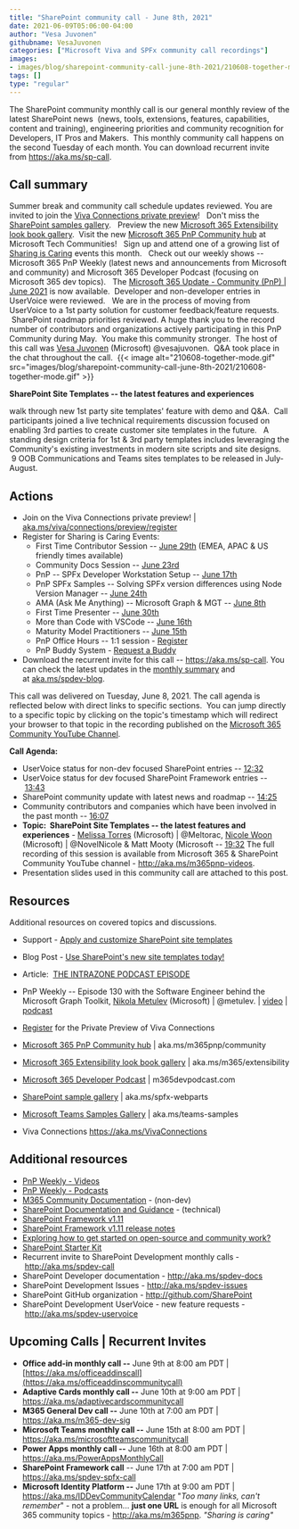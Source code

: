 ```yaml
---
title: "SharePoint community call - June 8th, 2021"
date: 2021-06-09T05:06:00-04:00
author: "Vesa Juvonen"
githubname: VesaJuvonen
categories: ["Microsoft Viva and SPFx community call recordings"]
images:
- images/blog/sharepoint-community-call-june-8th-2021/210608-together-mode.gif
tags: []
type: "regular"
---
```



The SharePoint community monthly call is our general monthly review of
the latest SharePoint news  (news, tools, extensions, features,
capabilities, content and training), engineering priorities and
community recognition for Developers, IT Pros and Makers.  This monthly
community call happens on the second Tuesday of each month. You can
download recurrent invite from <https://aka.ms/sp-call>.

## Call summary


Summer break and community call schedule updates reviewed. You are
invited to join the [Viva Connections private
preview](https://aka.ms/viva/connections/preview/register)!   Don't miss
the [SharePoint samples
gallery](https://pnp.github.io/sp-dev-fx-webparts/).   Preview the new
[Microsoft 365 Extensibility look book
gallery](https://adoption.microsoft.com/extensibility-look-book).  Visit
the new [Microsoft 365 PnP Community
hub](https://techcommunity.microsoft.com/t5/microsoft-365-pnp/ct-p/Microsoft365PnP)
at Microsoft Tech Communities!   Sign up and attend one of a growing
list of [Sharing is Caring](https://pnp.github.io/sharing-is-caring/)
events this month.   Check out our weekly shows -- Microsoft 365 PnP
Weekly (latest news and announcements from Microsoft and community) and
Microsoft 365 Developer Podcast (focusing on Microsoft 365 dev topics). 
 The [Microsoft 365 Update - Community (PnP) | June
2021](https://techcommunity.microsoft.com/t5/microsoft-365-pnp-blog/microsoft-365-pnp-community-june-2021-update/ba-p/2332366)
is now available.  Developer and non-developer entries in UserVoice were
reviewed.   We are in the process of moving from UserVoice to a 1st
party solution for customer feedback/feature requests.  SharePoint
roadmap priorities reviewed.
A huge thank you to the record number of contributors and organizations
actively participating in this PnP Community during May.  You make this
community stronger.  The host of this call was [Vesa
Juvonen](https://twitter.com/vesajuvonen) (Microsoft) @vesajuvonen. 
Q&A took place in the chat throughout the call. 
{{< image alt="210608-together-mode.gif" src="images/blog/sharepoint-community-call-june-8th-2021/210608-together-mode.gif" >}}
 


**SharePoint Site Templates -- the latest features and experiences**

walk through new 1st party site templates' feature with demo and Q&A. 
Call participants joined a live technical requirements discussion
focused on enabling 3rd parties to create customer site templates in
the future.   A standing design criteria for 1st & 3rd party
templates includes leveraging the Community's existing investments in
modern site scripts and site designs.   9 OOB Communications and Teams
sites templates to be released in July-August.
 

## Actions

-   Join on the Viva Connections private preview! |
    [aka.ms/viva/connections/preview/register](https://aka.ms/viva/connections/preview/register)
-   Register for Sharing is Caring Events:
    -   First Time Contributor Session -- [June
        29th](https://forms.office.com/Pages/ResponsePage.aspx?id=KtIy2vgLW0SOgZbwvQuRaXDXyCl9DkBHq4A2OG7uLpdUREZVRDVYUUJLT1VNRDM4SjhGMlpUNzBORy4u)
        (EMEA, APAC & US friendly times available)
    -   Community Docs Session -- [June
        23rd](https://forms.office.com/Pages/ResponsePage.aspx?id=KtIy2vgLW0SOgZbwvQuRaXDXyCl9DkBHq4A2OG7uLpdUOUdFR0U1STdGS0lXUDA2Sk1YSE1WMEtHSy4u)
         
    -   PnP -- SPFx Developer Workstation Setup -- [June
        17th](https://forms.office.com/Pages/ResponsePage.aspx?id=KtIy2vgLW0SOgZbwvQuRaXDXyCl9DkBHq4A2OG7uLpdUM0xJTFJZN01MWlZQVFc3UjgxRUxQQkhDSS4u)
         
    -   PnP SPFx Samples -- Solving SPFx version differences using Node
        Version Manager -- [June
        24th](https://forms.office.com/Pages/ResponsePage.aspx?id=KtIy2vgLW0SOgZbwvQuRaXDXyCl9DkBHq4A2OG7uLpdUMDdKSjQxRDhKVzhCVUQ4VDdIQVZRVTZOSi4u)
    -   AMA (Ask Me Anything) -- Microsoft Graph & MGT -- [June
        8th](https://forms.office.com/Pages/ResponsePage.aspx?id=KtIy2vgLW0SOgZbwvQuRaXDXyCl9DkBHq4A2OG7uLpdUM0xCOEtTWFJSREg2UFY2NkpPUk5GNk9YVS4u)
    -   First Time Presenter -- [June
        30th](https://forms.office.com/Pages/ResponsePage.aspx?id=KtIy2vgLW0SOgZbwvQuRaXDXyCl9DkBHq4A2OG7uLpdUNDJOOU5JREc2TUhCVzNGTTJFUldSUUNUSy4u)
    -   More than Code with VSCode -- [June
        16th](https://forms.office.com/Pages/ResponsePage.aspx?id=KtIy2vgLW0SOgZbwvQuRaXDXyCl9DkBHq4A2OG7uLpdURFZPM00xREdYMzVIOEJCWUhWRzBVMlRJWS4u)
    -   Maturity Model Practitioners -- [June
        15th](https://forms.office.com/Pages/ResponsePage.aspx?id=KtIy2vgLW0SOgZbwvQuRaXDXyCl9DkBHq4A2OG7uLpdUODY3NVRFQ0E4SFg5WlI1TU83WFJQRklZSy4u)
    -   PnP Office Hours -- 1:1 session -
        [Register](https://outlook.office365.com/owa/calendar/PnPSharingisCaring@warner.digital/bookings/)
    -   PnP Buddy System - [Request a
        Buddy](https://forms.office.com/Pages/ResponsePage.aspx?id=KtIy2vgLW0SOgZbwvQuRaXDXyCl9DkBHq4A2OG7uLpdUMjRRUVg4NElZUUJLTEY1TVVSVDJFRFpLRS4u)
-   Download the recurrent invite for this call
    -- <https://aka.ms/sp-call>.
You can check the latest updates in the [monthly
summary](https://techcommunity.microsoft.com/t5/microsoft-365-pnp-blog/microsoft-365-pnp-community-june-2021-update/ba-p/2332366) and
at [aka.ms/spdev-blog](https://developer.microsoft.com/sharepoint/blogs/).

This call was delivered on Tuesday, June 8, 2021. The call agenda is
reflected below with direct links to specific sections.  You can jump
directly to a specific topic by clicking on the topic's timestamp which
will redirect your browser to that topic in the recording published on
the [Microsoft 365 Community YouTube
Channel](https://aka.ms/m365pnp-videos).

**Call Agenda:**

-   UserVoice status for non-dev focused SharePoint entries
    -- [12:32](https://youtu.be/Pxfq2i4ys1U?t=752)
-   UserVoice status for dev focused SharePoint Framework entries
    -- [13:43](https://youtu.be/Pxfq2i4ys1U?t=823) 
-   SharePoint community update with latest news and roadmap
    -- [14:25](https://youtu.be/Pxfq2i4ys1U?t=865)
-   Community contributors and companies which have been involved in the
    past month -- [16:07](https://youtu.be/Pxfq2i4ys1U?t=967) 
-   **Topic:  SharePoint Site Templates -- the latest features and
    experiences** - [Melissa Torres](http://twitter.com/Meltorac)
    (Microsoft) | @Meltorac, [Nicole
    Woon](http://twitter.com/NovelNicole) (Microsoft) | @NovelNicole &
    Matt Mooty (Microsoft --
    [19:32](https://youtu.be/Pxfq2i4ys1U?t=1172)
The full recording of this session is available from Microsoft 365 &
SharePoint Community YouTube channel - <http://aka.ms/m365pnp-videos>.
-   Presentation slides used in this community call are attached to this
    post.


## Resources

Additional resources on covered topics and discussions.

-   Support - [Apply and customize SharePoint site
    templates](https://support.microsoft.com/office/apply-and-customize-sharepoint-site-templates-39382463-0e45-4d1b-be27-0e96aeec8398?ui=en-US&rs=en-US&ad=US) 

-   Blog Post - [Use SharePoint's new site templates
    today!](https://techcommunity.microsoft.com/t5/microsoft-sharepoint-blog/use-sharepoint-s-new-site-templates-today/ba-p/2304372) 

-   Article:  [THE INTRAZONE PODCAST
    EPISODE](https://aka.ms/SPSiteTemplatesPodcast%20) 

-   PnP Weekly -- Episode 130 with the Software Engineer behind the
    Microsoft Graph Toolkit, [Nikola
    Metulev](http://twitter.com/metulev) (Microsoft) | @metulev. |
    [video](https://techcommunity.microsoft.com/t5/microsoft-365-pnp-blog/microsoft-365-pnp-weekly-episode-130/ba-p/2422722)
    |
    [podcast](https://pnpweekly.podbean.com/e/Microsoft-365-pnp-weekly-episode-130-7th-of-june-2021/)

-   [Register](https://aka.ms/viva/connections/preview/register) for the
    Private Preview of Viva Connections

-   [Microsoft 365 PnP Community
    hub](https://techcommunity.microsoft.com/t5/microsoft-365-pnp/ct-p/Microsoft365PnP) |
    aka.ms/m365pnp/community 

-   [Microsoft 365 Extensibility look book
    gallery](https://adoption.microsoft.com/extensibility-look-book) |
    aka.ms/m365/extensibility

-   [Microsoft 365 Developer
    Podcast](https://m365devpodcast.com/) | m365devpodcast.com

-   [SharePoint sample
    gallery](https://pnp.github.io/sp-dev-fx-webparts/) |
    aka.ms/spfx-webparts

-   [Microsoft Teams Samples Gallery](https://aka.ms/teams-samples) |
    aka.ms/teams-samples

-   Viva Connections <https://aka.ms/VivaConnections> 

## Additional resources

-   [PnP Weekly - Videos](https://aka.ms/pnpweekly)
-   [PnP Weekly - Podcasts](http://pnpweekly.podbean.com/)
-   [M365 Community Documentation](https://aka.ms/m365-community-docs) -
    (non-dev)
-   [SharePoint Documentation and
    Guidance](https://docs.microsoft.com/sharepoint/) -
    (technical)
-   [SharePoint Framework
    v1.11](https://developer.microsoft.com/sharepoint/blogs/announcing-sharepoint-framework-1-11-extend-more-of-microsoft-teams-and-publish-to-appsource/)
-   [SharePoint Framework v1.11 release
    notes](https://docs.microsoft.com/sharepoint/dev/spfx/release-1.11.0)
-   [Exploring how to get started on open-source and community
    work?](https://aka.ms/sharing-is-caring)
-   [SharePoint Starter
    Kit](https://github.com/SharePoint/sp-starter-kit)
-   Recurrent invite to SharePoint Development monthly calls
    - <http://aka.ms/spdev-call>
-   SharePoint Developer documentation - <http://aka.ms/spdev-docs>
-   SharePoint Development Issues - <http://aka.ms/spdev-issues>
-   SharePoint GitHub organization - <http://github.com/SharePoint>
-   SharePoint Development UserVoice - new feature requests
    - <http://aka.ms/spdev-uservoice>


## Upcoming Calls | Recurrent Invites

-   **Office add-in monthly call --** June 9th at 8:00 am PDT |
    [https://aka.ms/officeaddinscall](https://aka.ms/officeaddinscommunitycall)
-   **Adaptive Cards monthly call --** June 10th at 9:00 am PDT |
    <https://aka.ms/adaptivecardscommunitycall>
-   **M365 General Dev call --** June 10th at 7:00 am PDT |
    <https://aka.ms/m365-dev-sig>
-   **Microsoft Teams monthly call --** June 15th at 8:00 am PDT |
    <https://aka.ms/microsoftteamscommunitycall>
-   **Power Apps monthly call --** June 16th at 8:00 am PDT |
    <https://aka.ms/PowerAppsMonthlyCall>
-   **SharePoint Framework call** -- June 17th at 7:00 am PDT |
    <https://aka.ms/spdev-spfx-call>
-   **Microsoft Identity Platform --** June 17th at 9:00 am PDT |
    <https://aka.ms/IDDevCommunityCalendar>
\"*Too many links, can't remember*\" - not a problem\... **just one
URL** is enough for all Microsoft 365 community topics
- <http://aka.ms/m365pnp>.
*"Sharing is caring"*
